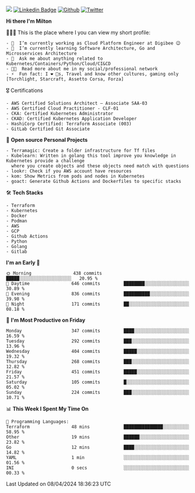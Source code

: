 ![](https://komarev.com/ghpvc/?username=miltlima&color=blueviolet) [![Linkedin Badge](https://img.shields.io/badge/-LinkedIn-blue?style=flat-square&logo=Linkedin&logoColor=white&link=https://www.linkedin.com/in/miltonlimaj/)](https://www.linkedin.com/in/miltonlimaj/) [![Github](https://img.shields.io/github/followers/miltlima?style=social)](https://github.com/miltlima?tab=followers) [![Twitter](https://img.shields.io/twitter/follow/milt_lima?style=social)](https://twitter.com/milt_lima)
 


     
**Hi there I'm Milton**

👨🏽‍💻 This is the place where I you can view my short profile:
```text
- 🔭  I’m currently working as Cloud Platform Engineer at Digibee 😉
- 🌱  I’m currently learning Software Architecture, Go and Microsservices Architecture
- 💬  Ask me about anything related to Kubernetes/Containers/Python/Cloud/CI&CD
- 👨‍💻  Read more about me in my social/professional network
- ⚡  Fun fact: I ❤️ 🐶s, Travel and know other cultures, gaming only [Torchlight, Starcraft, Assetto Corsa, Forza]
```
🎖 Certifications
```text
- AWS Certified Solutions Architect – Associate SAA-03
- AWS Certified Cloud Practitioner - CLF-01
- CKA: Certified Kubernetes Administrator
- CKAD: Certified Kubernetes Application Developer
- HashiCorp Certified: Terraform Associate (003)
- GitLab Certified Git Associate
```
📐 **Open source Personal Projects**

```text
- Terramagic: Create a folder infrastructure for Tf files
- Kubelearn: Written in golang this tool improve you knowledge in Kubernetes provide a challenge
  where you create objects and these objects need match with questions
- lookr: Check if you AWS account have resources
- kom: Show Metrics from pods and nodes in Kubernetes
- goact: Generate Github Actions and Dockerfiles to specific stacks
```
🛠 **Tech Stacks**

```text
- Terraform
- Kubernetes
- Docker
- Podman
- AWS
- GCP
- Github Actions
- Python
- Golang
- Gitlab
```         

<!--START_SECTION:waka-->
**I'm an Early 🐤** 

```text
🌞 Morning                438 commits         █████░░░░░░░░░░░░░░░░░░░░   20.95 % 
🌆 Daytime                646 commits         ████████░░░░░░░░░░░░░░░░░   30.89 % 
🌃 Evening                836 commits         ██████████░░░░░░░░░░░░░░░   39.98 % 
🌙 Night                  171 commits         ██░░░░░░░░░░░░░░░░░░░░░░░   08.18 % 
```
📅 **I'm Most Productive on Friday** 

```text
Monday                   347 commits         ████░░░░░░░░░░░░░░░░░░░░░   16.59 % 
Tuesday                  292 commits         ███░░░░░░░░░░░░░░░░░░░░░░   13.96 % 
Wednesday                404 commits         █████░░░░░░░░░░░░░░░░░░░░   19.32 % 
Thursday                 268 commits         ███░░░░░░░░░░░░░░░░░░░░░░   12.82 % 
Friday                   451 commits         █████░░░░░░░░░░░░░░░░░░░░   21.57 % 
Saturday                 105 commits         █░░░░░░░░░░░░░░░░░░░░░░░░   05.02 % 
Sunday                   224 commits         ███░░░░░░░░░░░░░░░░░░░░░░   10.71 % 
```


📊 **This Week I Spent My Time On** 

```text
💬 Programming Languages: 
Terraform                48 mins             ███████████████░░░░░░░░░░   58.95 % 
Other                    19 mins             ██████░░░░░░░░░░░░░░░░░░░   23.82 % 
Go                       12 mins             ████░░░░░░░░░░░░░░░░░░░░░   14.82 % 
YAML                     1 min               ░░░░░░░░░░░░░░░░░░░░░░░░░   01.56 % 
INI                      0 secs              ░░░░░░░░░░░░░░░░░░░░░░░░░   00.33 % 
```


 Last Updated on 08/04/2024 18:36:23 UTC
<!--END_SECTION:waka-->
